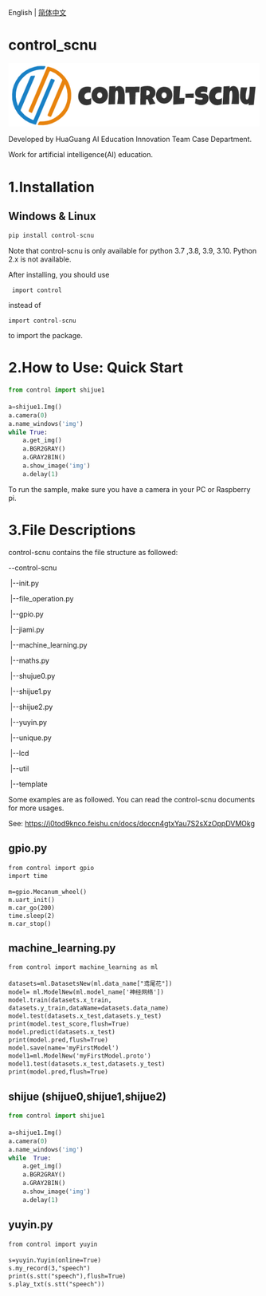 English | [简体中文](README_cn.md)
# control_scnu
![Image text](https://github.com/HuaGuangEdu/control_scnu/blob/main/docs/control1.png)

Developed by HuaGuang AI Education Innovation Team Case Department.

Work for artificial intelligence(AI) education.

# 1.Installation
## Windows & Linux
```python
pip install control-scnu
```
Note that control-scnu is only available for python 3.7 ,3.8, 3.9, 3.10. Python 2.x is not available.

After installing, you should use

```
 import control
```

 instead of 

```
import control-scnu
```

to import the package.

# 2.How to Use: Quick Start

```python
from control import shijue1

a=shijue1.Img()
a.camera(0)
a.name_windows('img')
while True:
    a.get_img()
    a.BGR2GRAY()
    a.GRAY2BIN()
    a.show_image('img')
    a.delay(1)
```

To run the sample, make sure you have a camera in your PC or Raspberry pi.

# 3.File Descriptions

control-scnu contains the file structure as followed:

--control-scnu

​	|--init.py

​	|--file_operation.py

​	|--gpio.py

​	|--jiami.py

​	|--machine_learning.py

​	|--maths.py

​	|--shujue0.py

​	|--shijue1.py

​	|--shijue2.py

​	|--yuyin.py

​	|--unique.py

​	|--lcd

​	|--util

​	|--template


Some examples are as followed. You can read the control-scnu documents for more usages.

See: https://j0tod9knco.feishu.cn/docs/doccn4gtxYau7S2sXzOppDVMOkg

## gpio.py
```
from control import gpio
import time

m=gpio.Mecanum_wheel()
m.uart_init()
m.car_go(200)
time.sleep(2)
m.car_stop()
```

## machine_learning.py
```
from control import machine_learning as ml

datasets=ml.DatasetsNew(ml.data_name["鸢尾花"])
model= ml.ModelNew(ml.model_name['神经网络'])
model.train(datasets.x_train, datasets.y_train,dataName=datasets.data_name)
model.test(datasets.x_test,datasets.y_test)
print(model.test_score,flush=True)
model.predict(datasets.x_test)
print(model.pred,flush=True)
model.save(name='myFirstModel')
model1=ml.ModelNew('myFirstModel.proto')
model1.test(datasets.x_test,datasets.y_test)
print(model.pred,flush=True)
```

## shijue (shijue0,shijue1,shijue2)
```python
from control import shijue1

a=shijue1.Img()
a.camera(0)
a.name_windows('img')
while  True:
    a.get_img()
    a.BGR2GRAY()
    a.GRAY2BIN()
    a.show_image('img')
    a.delay(1)
```

## yuyin.py
```
from control import yuyin

s=yuyin.Yuyin(online=True) 
s.my_record(3,"speech")   
print(s.stt("speech"),flush=True)  
s.play_txt(s.stt("speech"))  
